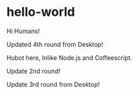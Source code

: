 # hello-world

Hi Humans!

Updated 4th round from Desktop!

Hubot here, Inlike Node.js and Coffeescript.

Update 2nd round!

Update 3rd round from Desktop!
